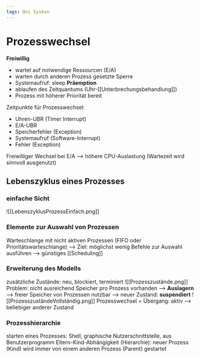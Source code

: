 ```yaml
---
tags: Uni Syskon
---
```

# Prozesswechsel
**Freiwillig**
- wartet auf notwendige Ressourcen (E/A) 
- warten durch anderen Prozess gesetzte Sperre
- Systemaufruf: sleep
**Präemption**
- ablaufen des Zeitquantums (Uhr-[[Unterbrechungsbehandlung]])
- Prozess mit höherer Priorität bereit

Zeitpunkte für Prozesswechsel: 
- Uhren-UBR (Timer Interrupt)
- E/A-UBR
- Speicherfehler (Exception)
- Systemaufruf (Software-Interrupt)
- Fehler (Exception)

Freiwilliger Wechsel bei E/A --> höhere CPU-Auslastung (Wartezeit wird sinnvoll ausgenutzt)

## Lebenszyklus eines Prozesses
### einfache Sicht
![[LebenszyklusProzessEinfach.png]]
### Elemente zur Auswahl von Prozessen
Warteschlange mit nicht aktiven Prozessen (FIFO oder Prioritätswarteschlange) --> Ziel: möglichst wenig Befehle zur Auswahl ausführen --> günstiges [[Scheduling]]
### Erweiterung des Modells
zusätzliche Zustände: neu, blockiert, terminiert
![[Prozesszustände.png]]
Problem: nicht ausreichend Speicher pro Prozess vorhanden --> **Auslagern** --> freier Speicher von Prozessen nutzbar
--> neuer Zustand: **suspendiert**
![[ProzesszuständeVollständig.png]]
Prozesswechsel = Übergang: aktiv --> beliebiger anderer Zustand
### Prozesshierarchie
starten eines Prozesses: Shell, graphische Nutzerschnittstelle, aus Benutzerprogramm
Eltern-Kind-Abhängigkeit (Hierarchie): neuer Prozess (Kind) wird immer von einem anderen Prozess (Parent) gestartet
